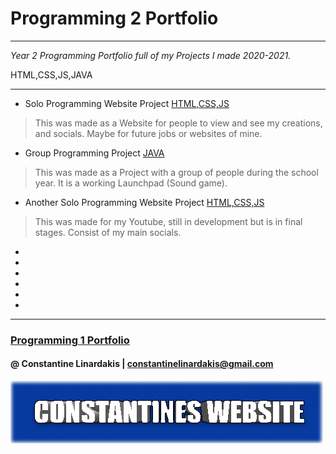 # Programming 2 Portfolio
___
 *Year 2 Programming Portfolio full of my Projects I made 2020-2021.*
 
 <dl>
  <dt>HTML,CSS,JS,JAVA </dt>
</dl>

___

- Solo Programming Website Project [HTML,CSS,JS](https://constantinelinardakis.github.io/OfficialWebsite/Home.html) 
> This was made as a Website for people to view and see my creations, and socials. Maybe for future jobs or websites of mine.
- Group Programming Project [JAVA](https://github.com/ConstantineLinardakis/Group-Project-7)
> This was made as a Project with a group of people during the school year. It is a working Launchpad (Sound game).
- Another Solo Programming Website Project [HTML,CSS,JS](https://constantinelinardakis.github.io/TwinPlayz/)
> This was made for my Youtube, still in development but is in final stages. Consist of my main socials.
-
-
-
-
-
-

___

### [Programming 1 Portfolio](https://github.com/ConstantineLinardakis/Programming1Portfolio)

#### @ Constantine Linardakis | constantinelinardakis@gmail.com
[![Website](https://github.com/ConstantineLinardakis/OfficialWebsite/blob/main/doc/THUMBNAIL.png)](https://constantinelinardakis.github.io/OfficialWebsite/Home.html)

 


